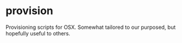 # provision
Provisioning scripts for OSX.  Somewhat tailored to our purposed, but hopefully useful to others.
